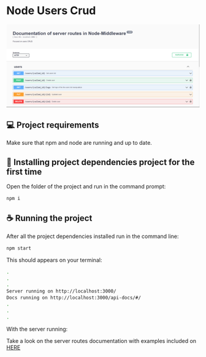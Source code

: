 # Node Users Crud

<img src="./documentation/base_documentation.png" alt="project base documentation">

## 💻 Project requirements

Make sure that npm and node are running and up to date. 

## 🚀 Installing project dependencies project for the first time

Open the folder of the project and run in the command prompt:

```sh
npm i
```
## ☕ Running the project

After all the project dependencies installed run in the command line:

```sh
npm start
```

This should appears on your terminal:

```sh
.
.
.
Server running on http://localhost:3000/
Docs running on http://localhost:3000/api-docs/#/
.
.
.
```

With the server running:

Take a look on the server routes documentation with examples included on [HERE](http://localhost:3000/api-docs/#/)
